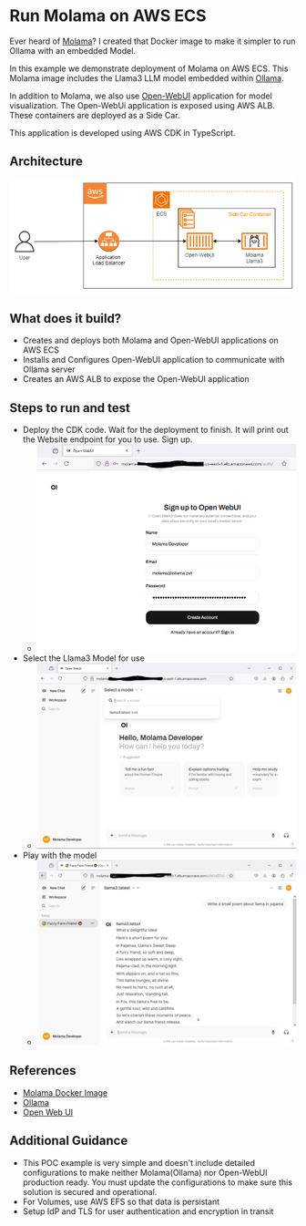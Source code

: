 # Run Molama on AWS ECS

Ever heard of [Molama](https://hub.docker.com/r/smislam/molama)?  I created that Docker image to make it simpler to run Ollama with an embedded Model.

In this example we demonstrate deployment of Molama on AWS ECS.  This Molama image includes the Llama3 LLM model embedded within [Ollama](https://ollama.com/).

In addition to Molama, we also use [Open-WebUI](https://openwebui.com) application for model visualization. The Open-WebUi application is exposed using AWS ALB.  These containers are deployed as a Side Car.

This application is developed using AWS CDK in TypeScript.

## Architecture
![image](molama-architecture.png "Molama Architecture on AWS ECS")

## What does it build?
* Creates and deploys both Molama and Open-WebUI applications on AWS ECS
* Installs and Configures Open-WebUI application to communicate with Ollama server
* Creates an AWS ALB to expose the Open-WebUI application

## Steps to run and test
* Deploy the CDK code. Wait for the deployment to finish.  It will print out the Website endpoint for you to use.  Sign up.
  * ![image](openwebui-signup.PNG "Example of Website registration")
* Select the Llama3 Model for use
  * ![image](openwebui-select-model.PNG "Select the Llama3 model")
* Play with the model
  * ![image](openwebui-model-response.PNG "Llama3 playground")

## References
* [Molama Docker Image](https://hub.docker.com/r/smislam/molama)
* [Ollama](https://ollama.com/)
* [Open Web UI](https://openwebui.com/)

## Additional Guidance
* This POC example is very simple and doesn't include detailed configurations to make neither Molama(Ollama) nor Open-WebUI production ready.  You must update the configurations to make sure this solution is secured and operational.  
* For Volumes, use AWS EFS so that data is persistant
* Setup IdP and TLS for user authentication and encryption in transit
